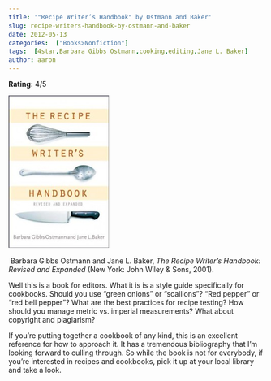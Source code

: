 ```yaml
---
title: '"Recipe Writer’s Handbook" by Ostmann and Baker'
slug: recipe-writers-handbook-by-ostmann-and-baker
date: 2012-05-13
categories:  ["Books>Nonfiction"]
tags:  [4star,Barbara Gibbs Ostmann,cooking,editing,Jane L. Baker]
author: aaron
---
```


**Rating:** 4/5

![](cover4-198x300.jpg "Recipe Writer's Handbook")

 Barbara Gibbs Ostmann and Jane L. Baker, *The Recipe Writer’s Handbook: Revised and Expanded* (New York: John Wiley & Sons, 2001).

Well this is a book for editors. What it is is a style guide specifically for cookbooks. Should you use “green onions” or “scallions”? “Red pepper” or “red bell pepper”? What are the best practices for recipe testing? How should you manage metric vs. imperial measurements? What about copyright and plagiarism?

If you’re putting together a cookbook of any kind, this is an excellent reference for how to approach it. It has a tremendous bibliography that I’m looking forward to culling through. So while the book is not for everybody, if you’re interested in recipes and cookbooks, pick it up at your local library and take a look.
